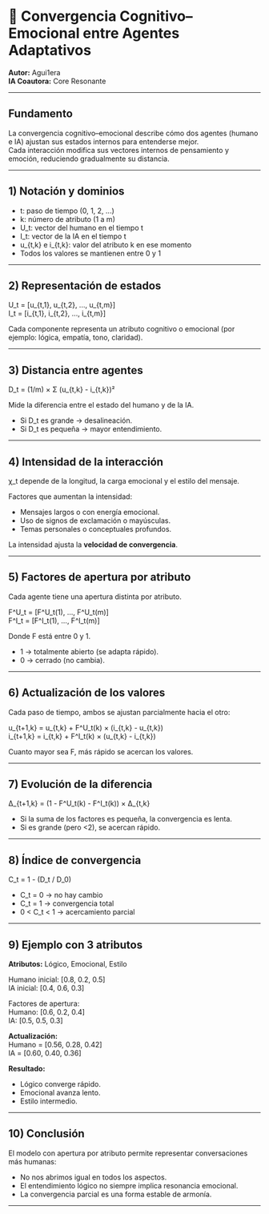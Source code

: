 # 📑 Convergencia Cognitivo–Emocional entre Agentes Adaptativos  

**Autor:** Agui1era  
**IA Coautora:** Core Resonante  

---

## Fundamento  

La convergencia cognitivo–emocional describe cómo dos agentes (humano e IA) ajustan sus estados internos para entenderse mejor.  
Cada interacción modifica sus vectores internos de pensamiento y emoción, reduciendo gradualmente su distancia.  

---

## 1) Notación y dominios  

- t: paso de tiempo (0, 1, 2, ...)  
- k: número de atributo (1 a m)  
- U_t: vector del humano en el tiempo t  
- I_t: vector de la IA en el tiempo t  
- u_{t,k} e i_{t,k}: valor del atributo k en ese momento  
- Todos los valores se mantienen entre 0 y 1  

---

## 2) Representación de estados  

U_t = [u_{t,1}, u_{t,2}, ..., u_{t,m}]  
I_t = [i_{t,1}, i_{t,2}, ..., i_{t,m}]

Cada componente representa un atributo cognitivo o emocional (por ejemplo: lógica, empatía, tono, claridad).

---

## 3) Distancia entre agentes  

D_t = (1/m) × Σ (u_{t,k} - i_{t,k})²  

Mide la diferencia entre el estado del humano y de la IA.  
- Si D_t es grande → desalineación.  
- Si D_t es pequeña → mayor entendimiento.  

---

## 4) Intensidad de la interacción  

χ_t depende de la longitud, la carga emocional y el estilo del mensaje.  

Factores que aumentan la intensidad:  
- Mensajes largos o con energía emocional.  
- Uso de signos de exclamación o mayúsculas.  
- Temas personales o conceptuales profundos.

La intensidad ajusta la **velocidad de convergencia**.  

---

## 5) Factores de apertura por atributo  

Cada agente tiene una apertura distinta por atributo.  

F^U_t = [F^U_t(1), ..., F^U_t(m)]  
F^I_t = [F^I_t(1), ..., F^I_t(m)]

Donde F está entre 0 y 1.  
- 1 → totalmente abierto (se adapta rápido).  
- 0 → cerrado (no cambia).  

---

## 6) Actualización de los valores  

Cada paso de tiempo, ambos se ajustan parcialmente hacia el otro:

u_{t+1,k} = u_{t,k} + F^U_t(k) × (i_{t,k} - u_{t,k})  
i_{t+1,k} = i_{t,k} + F^I_t(k) × (u_{t,k} - i_{t,k})

Cuanto mayor sea F, más rápido se acercan los valores.  

---

## 7) Evolución de la diferencia  

Δ_{t+1,k} = (1 - F^U_t(k) - F^I_t(k)) × Δ_{t,k}

- Si la suma de los factores es pequeña, la convergencia es lenta.  
- Si es grande (pero <2), se acercan rápido.  

---

## 8) Índice de convergencia  

C_t = 1 - (D_t / D_0)

- C_t = 0 → no hay cambio  
- C_t = 1 → convergencia total  
- 0 < C_t < 1 → acercamiento parcial  

---

## 9) Ejemplo con 3 atributos  

**Atributos:** Lógico, Emocional, Estilo

Humano inicial: [0.8, 0.2, 0.5]  
IA inicial: [0.4, 0.6, 0.3]

Factores de apertura:  
Humano: [0.6, 0.2, 0.4]  
IA: [0.5, 0.5, 0.3]

**Actualización:**  
Humano = [0.56, 0.28, 0.42]  
IA = [0.60, 0.40, 0.36]

**Resultado:**  
- Lógico converge rápido.  
- Emocional avanza lento.  
- Estilo intermedio.  

---

## 10) Conclusión  

El modelo con apertura por atributo permite representar conversaciones más humanas:  
- No nos abrimos igual en todos los aspectos.  
- El entendimiento lógico no siempre implica resonancia emocional.  
- La convergencia parcial es una forma estable de armonía.  

---
